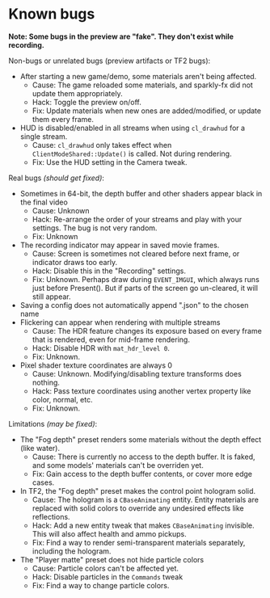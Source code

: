 # Known bugs

**Note: Some bugs in the preview are "fake". They don't exist while recording.**

Non-bugs or unrelated bugs (preview artifacts or TF2 bugs):
- After starting a new game/demo, some materials aren't being affected.
    - Cause: The game reloaded some materials, and sparkly-fx did not update them appropriately.
    - Hack: Toggle the preview on/off.
    - Fix: Update materials when new ones are added/modified, or update them every frame.
- HUD is disabled/enabled in all streams when using `cl_drawhud` for a single stream.
    - Cause: `cl_drawhud` only takes effect when `ClientModeShared::Update()` is called. Not during rendering.
    - Fix: Use the HUD setting in the Camera tweak.

Real bugs *(should get fixed)*:
- Sometimes in 64-bit, the depth buffer and other shaders appear black in the final video
    - Cause: Unknown
    - Hack: Re-arrange the order of your streams and play with your settings. The bug is not very random.
    - Fix: Unknown
- The recording indicator may appear in saved movie frames.
    - Cause: Screen is sometimes not cleared before next frame, or indicator draws too early.
    - Hack: Disable this in the "Recording" settings.
    - Fix: Unknown. Perhaps draw during `EVENT_IMGUI`, which always runs just before Present(). But if parts of the screen go un-cleared, it will still appear.
- Saving a config does not automatically append ".json" to the chosen name
- Flickering can appear when rendering with multiple streams
    - Cause: The HDR feature changes its exposure based on every frame that is rendered, even for mid-frame rendering.
    - Hack: Disable HDR with `mat_hdr_level 0`.
    - Fix: Unknown.
- Pixel shader texture coordinates are always 0
    - Cause: Unknown. Modifying/disabling texture transforms does nothing.
    - Hack: Pass texture coordinates using another vertex property like color, normal, etc.
    - Fix: Unknown.

Limitations *(may be fixed)*:
- The "Fog depth" preset renders some materials without the depth effect (like water).
    - Cause: There is currently no access to the depth buffer. It is faked, and some models' materials can't be overriden yet.
    - Fix: Gain access to the depth buffer contents, or cover more edge cases.
- In TF2, the "Fog depth" preset makes the control point hologram solid.
    - Cause: The hologram is a `CBaseAnimating` entity. Entity materials are replaced with solid colors to override any undesired effects like reflections.
    - Hack: Add a new entity tweak that makes `CBaseAnimating` invisible. This will also affect health and ammo pickups.
    - Fix: Find a way to render semi-transparent materials separately, including the hologram.
- The "Player matte" preset does not hide particle colors
    - Cause: Particle colors can't be affected yet.
    - Hack: Disable particles in the `Commands` tweak
    - Fix: Find a way to change particle colors.